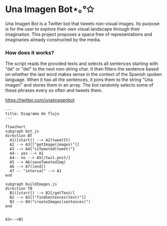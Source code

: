 # Una Imagen Bot⋆｡°✩
Una Imagen Bot is a Twitter bot that tweets non-visual images. Its purpose is for the user to explore their own visual landscape through their imagination. This project proposes a space free of representations and imaginaries already constructed by the media. 

### How does it works?
The script reads the provided texts and selects all sentences starting with "de" or "del" to the next non-string char. It then filters the sentence based on whether the last word makes sense in the context of the Spanish spoken language. When it has all the sentences, it joins them to the string "Una imagen" and stores them in an array. The bot randomly selects some of these phrases every so often and tweets them.

<https://twitter.com/unaimagenbot>

```mermaid
---
title: Diagrama de flujo
---

flowchart 
subgraph bot.js 
direction BT
  A1([start]) --> A2(tweetIt)
  A2 --> A3[["getImage(images)"]]
  A3 --> A4{"isTweeted(tweet)"}
  A4-- yes --> A1
  A4-- no --> A5[/twit.post/]
  A5 --> A6(saveTweetedImg)
  A6 --> A7([end])
  A7 -- "interval" --> A1
end

subgraph buildImages.js
direction TB
  B1([start]) --> B2[/getText/]
  B2 --> B3[["findSentences(text)"]]
  B3 --> B4("createImages(sentences)")
end


A3<-->B1


````